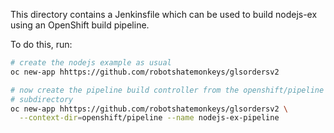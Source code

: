 This directory contains a Jenkinsfile which can be used to build
nodejs-ex using an OpenShift build pipeline.

To do this, run:

```bash
# create the nodejs example as usual
oc new-app hhttps://github.com/robotshatemonkeys/glsordersv2

# now create the pipeline build controller from the openshift/pipeline
# subdirectory
oc new-app hhttps://github.com/robotshatemonkeys/glsordersv2 \
  --context-dir=openshift/pipeline --name nodejs-ex-pipeline
```
